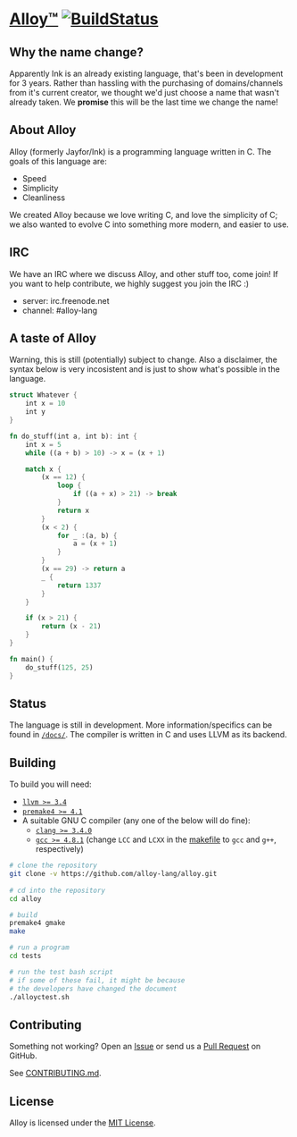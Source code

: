 [Alloy™](http://alloy-lang.github.io) [![BuildStatus](https://travis-ci.org/alloy-lang/alloy.svg?branch=master)](https://travis-ci.org/alloy-lang/alloy)
========

Why the name change?
------
Apparently Ink is an already existing language, that's been in development for 3 years. Rather than
hassling with the purchasing of domains/channels from it's current creator, we thought we'd just
choose a name that wasn't already taken. We **promise** this will be the last time we change the name!

About Alloy
------

Alloy (formerly Jayfor/Ink) is a programming language written in C. The goals of this language are:

* Speed
* Simplicity
* Cleanliness

We created Alloy because we love writing C, and love the simplicity of C; we also wanted to evolve C
into something more modern, and easier to use.

IRC
------
We have an IRC where we discuss Alloy, and other stuff too, come join! If you want to help contribute,
we highly suggest you join the IRC :)

* server: irc.freenode.net
* channel: #alloy-lang

A taste of Alloy
------
Warning, this is still (potentially) subject to change. Also a disclaimer,
the syntax below is very incosistent and is just to show what's possible in the 
language.
```rust
struct Whatever {
	int x = 10
	int y
}

fn do_stuff(int a, int b): int {
	int x = 5
	while ((a + b) > 10) -> x = (x + 1)

	match x {
		(x == 12) {
			loop {
				if ((a + x) > 21) -> break
			}
			return x
		}
		(x < 2) {
			for _ :(a, b) {
				a = (x + 1)
			}
		}
		(x == 29) -> return a
		_ {
			return 1337
		}
	}

	if (x > 21) {
		return (x - 21)
	}
}

fn main() {
	do_stuff(125, 25)
}
```
Status
------

The language is still in development. More information/specifics
can be found in [`/docs/`](/docs/). The compiler is written in C
and uses LLVM as its backend.

Building
--------

To build you will need:

 - [`llvm >= 3.4`](http://llvm.org/releases/download.html)
 - [`premake4 >= 4.1`](http://industriousone.com/premake/download)
 - A suitable GNU C compiler (any one of the below will do fine):
   - [`clang >= 3.4.0`](http://llvm.org/releases/download.html)
   - [`gcc >= 4.8.1`](https://gcc.gnu.org/) (change `LCC` and 
     `LCXX` in the [makefile](/Makefile) to `gcc` and `g++`, respectively)

```bash
# clone the repository
git clone -v https://github.com/alloy-lang/alloy.git
    
# cd into the repository
cd alloy

# build
premake4 gmake
make

# run a program
cd tests

# run the test bash script
# if some of these fail, it might be because
# the developers have changed the document
./alloyctest.sh
```

Contributing
------------

Something not working? Open an [Issue](https://github.com/alloy-lang/alloy/issues)
or send us a [Pull Request](https://github.com/alloy-lang/alloy/pulls)
on GitHub.

See [CONTRIBUTING.md](/CONTRIBUTING.md).

License
-------

Alloy is licensed under the [MIT License](/LICENSE.md).
